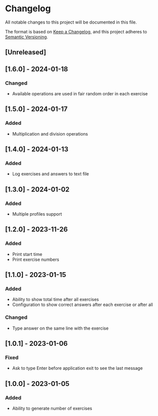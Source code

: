 # Changelog

All notable changes to this project will be documented in this file.

The format is based on [Keep a Changelog](https://keepachangelog.com/en/1.0.0/),
and this project adheres to [Semantic Versioning](https://semver.org/spec/v2.0.0.html).

## [Unreleased]

## [1.6.0] - 2024-01-18

### Changed

- Available operations are used in fair random order in each exercise

## [1.5.0] - 2024-01-17

### Added

- Multiplication and division operations

## [1.4.0] - 2024-01-13

### Added

- Log exercises and answers to text file

## [1.3.0] - 2024-01-02

### Added

- Multiple profiles support

## [1.2.0] - 2023-11-26

### Added

- Print start time
- Print exercise numbers

## [1.1.0] - 2023-01-15

### Added

- Ability to show total time after all exercises
- Configuration to show correct answers after each exercise or after all

### Changed

- Type answer on the same line with the exercise

## [1.0.1] - 2023-01-06

### Fixed

- Ask to type Enter before application exit to see the last message

## [1.0.0] - 2023-01-05

### Added

- Ability to generate number of exercises
